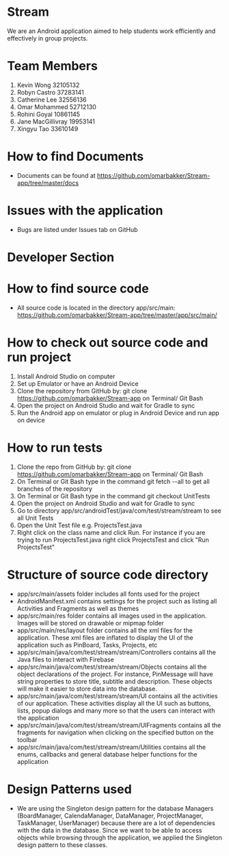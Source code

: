 # Stream 

We are an Android application aimed to help students work efficiently and effectively in group projects.

# Team Members 
1. Kevin Wong 32105132
2. Robyn Castro 37283141
3. Catherine Lee 32556136
4. Omar Mohammed 52712130
5. Rohini Goyal 10861145
6. Jane MacGillivray 19953141
7. Xingyu Tao 33610149

# How to find Documents 
- Documents can be found at https://github.com/omarbakker/Stream-app/tree/master/docs

# Issues with the application
- Bugs are listed under Issues tab on GitHub

# Developer Section

# How to find source code 
- All source code is located in the directory app/src/main: https://github.com/omarbakker/Stream-app/tree/master/app/src/main/

# How to check out source code and run project
1. Install Android Studio on computer
2. Set up Emulator or have an Android Device
3. Clone the repository from GitHub by: git clone https://github.com/omarbakker/Stream-app on Terminal/ Git Bash
4. Open the project on Android Studio and wait for Gradle to sync
5. Run the Android app on emulator or plug in Android Device and run app on device

# How to run tests
1. Clone the repo from GitHub by: git clone https://github.com/omarbakker/Stream-app on Terminal/ Git Bash
2. On Terminal or Git Bash type in the command git fetch --all to get all branches of the repository
3. On Terminal or Git Bash type in the command git checkout UnitTests
4. Open the project on Android Studio and wait for Gradle to sync
5. Go to directory app/src/androidTest/java/com/test/stream/stream to see all Unit Tests
6. Open the Unit Test file e.g. ProjectsTest.java
7. Right click on the class name and click Run. For instance if you are trying to run ProjectsTest.java right click ProjectsTest and click "Run ProjectsTest"

# Structure of source code directory
- app/src/main/assets folder includes all fonts used for the project
- AndroidManifest.xml contains settings for the project such as listing all Activities and Fragments as well as themes
- app/src/main/res folder contains all images used in the application. Images will be stored on drawable or mipmap folder 
- app/src/main/res/layout folder contains all the xml files for the application. These xml files are inflated to display the UI of the application such as PinBoard, Tasks, Projects, etc
- app/src/main/java/com/test/stream/stream/Controllers contains all the Java files to interact with Firebase
- app/src/main/java/com/test/stream/stream/Objects contains all the object declarations of the project. For instance, PinMessage will have string properties to store title, subtitle and description. These objects will make it easier to store data into the database.
- app/src/main/java/com/test/stream/stream/UI contains all the activities of our application. These activities display all the UI such as buttons, lists, popup dialogs and many more so that the users can interact with the application 
- app/src/main/java/com/test/stream/stream/UIFragments contains all the fragments for navigation when clicking on the specified button on the toolbar
- app/src/main/java/com/test/stream/stream/Utilities contains all the enums, callbacks and general database helper functions for the application

# Design Patterns used
- We are using the Singleton design pattern for the database Managers (BoardManager, CalendaManager, DataManager, ProjectManager, TaskManager, UserManager) because there are a lot of dependencies with the data in the database. Since we want to be able to access objects while browsing through the application, we applied the Singleton design pattern to these classes.
